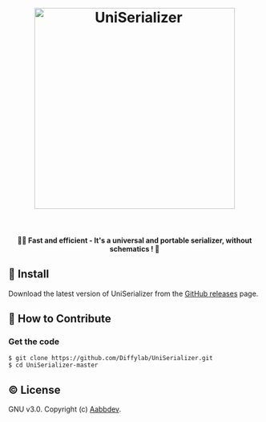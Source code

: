 <h1 align="center">
    <br/>
    <a href="https://github.com/Diffylab/UniSerializer">
        <img src="UniSerializer.svg" alt="UniSerializer" width="400">
    </a>
    <br/>
    <br/>
</h1>

<h4 align="center">🔣🚀 Fast and efficient - It's a universal and portable serializer, without schematics ! 🤗</h4>

## &#x1F4BE; Install

Download the latest version of UniSerializer from
the [GitHub releases](releases) page.


## &#x1F4AC; How to Contribute

### Get the code

```
$ git clone https://github.com/Diffylab/UniSerializer.git
$ cd UniSerializer-master
```


## &#x00A9;&#xFE0F; License

GNU v3.0. Copyright (c) [Aabbdev](https://github.com/aabbdev).
